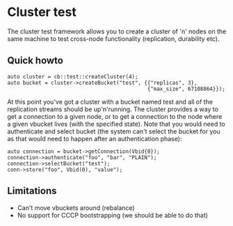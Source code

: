 # Cluster test

The cluster test framework allows you to create a cluster of 'n' nodes on the
same machine to test cross-node functionality (replication, durability etc).

## Quick howto

    auto cluster = cb::test::createCluster(4);
    auto bucket = cluster->createBucket("test", {{"replicas", 3},
                                                 {"max_size", 67108864}});

At this point you've got a cluster with a bucket named test and all of
the replication streams should be up'n'running. The cluster provides
a way to get a connection to a given node, or to get a connection to
the node where a given vbucket lives (with the specified state).
Note that you would need to authenticate and select bucket (the system
can't select the bucket for you as that would need to happen after
an authentication phase):

    auto connection = bucket->getConnection(Vbid{0});
    connection->authenticate("foo", "bar", "PLAIN");
    connection->selectBucket("test");
    conn->store("foo", Vbid(0), "value");

## Limitations

* Can't move vbuckets around (rebalance)
* No support for CCCP bootstrapping (we should be able to do that)
